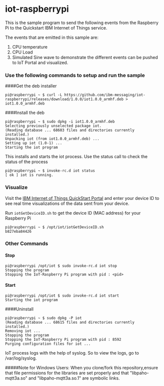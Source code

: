 iot-raspberrypi
===============
This is the sample program to send the following events from the Raspberry Pi to the Quickstart IBM Internet of Things service. 

The events that are emitted in this sample are:

1. CPU temperature
2. CPU Load
3. Simulated Sine wave to demonstrate the different events can be pushed to IoT Portal and visualized.

### Use the following commands to setup and run the sample


####Get the deb installer
```
pi@raspberrypi ~ $ curl -L https://github.com/ibm-messaging/iot-raspberrypi/releases/download/1.0.0/iot1.0.0_armhf.deb > iot1.0.0_armhf.deb
```

####Install the deb
```
pi@raspberrypi ~ $ sudo dpkg -i iot1.0.0_armhf.deb
Selecting previously unselected package iot.
(Reading database ... 68603 files and directories currently installed.)
Unpacking iot (from iot1.0.0_armhf.deb) ...
Setting up iot (1.0-1) ...
Starting the iot program
```

This installs and starts the iot process.  Use the status call to check the status of the process
```
pi@raspberrypi ~ $ invoke-rc.d iot status
[ ok ] iot is running.
```



### Visualize

Visit the [IBM Internet of Things QuickStart Portal](http://quickstart.internetofthings.ibmcloud.com/) and enter your device ID to see real time visualizations of the data sent from your device.

Run `iotGetDeviceID.sh` to get the device ID (MAC address) for your Raspberry Pi

```
pi@raspberrypi ~ $ /opt/iot/iotGetDeviceID.sh
b827eba84426
```


### Other Commands

#### Stop
```
pi@raspberrypi /opt/iot $ sudo invoke-rc.d iot stop
Stopping the program
Stopping the IoT-Raspberry Pi program with pid : <pid>
```

#### Start
```
pi@raspberrypi /opt/iot $ sudo invoke-rc.d iot start
Starting the iot program
```

####Uninstall
```
pi@raspberrypi ~ $ sudo dpkg -P iot
(Reading database ... 68615 files and directories currently installed.)
Removing iot ...
Stopping the program
Stopping the IoT-Raspberry Pi program with pid : 8592
Purging configuration files for iot ...
```

IoT process logs with the help of syslog. So to view the logs, go to /var/log/syslog. 


#####Note for Windows Users:
When you clone/fork this repository,ensure that file permissions for the libraries are set properly and that  "libpaho-mqtt3a.so" and "libpaho-mqtt3a.so.1" are symbolic links. 
